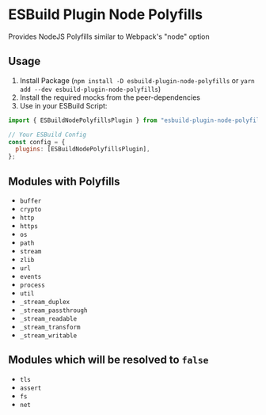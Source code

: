 # ESBuild Plugin Node Polyfills

Provides NodeJS Polyfills similar to Webpack's "node" option

## Usage

1. Install Package (`npm install -D esbuild-plugin-node-polyfills` or `yarn add --dev esbuild-plugin-node-polyfills`)
2. Install the required mocks from the peer-dependencies
3. Use in your ESBuild Script:

```js
import { ESBuildNodePolyfillsPlugin } from "esbuild-plugin-node-polyfills";

// Your ESBuild Config
const config = {
  plugins: [ESBuildNodePolyfillsPlugin],
};
```

## Modules with Polyfills

- `buffer`
- `crypto`
- `http`
- `https`
- `os`
- `path`
- `stream`
- `zlib`
- `url`
- `events`
- `process`
- `util`
- `_stream_duplex`
- `_stream_passthrough`
- `_stream_readable`
- `_stream_transform`
- `_stream_writable`

## Modules which will be resolved to `false`

- `tls`
- `assert`
- `fs`
- `net`
